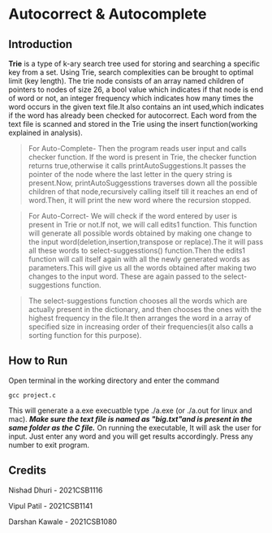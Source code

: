 # Autocorrect & Autocomplete
## Introduction
**Trie** is a type of k-ary search tree used for storing and searching a specific key from a set. Using Trie, search complexities can be brought to optimal limit (key length). The trie node consists of an array named children of pointers to nodes of size 26, a bool value which indicates if that node is end of word or not, an  integer frequency which indicates how many times the word occurs in the given text file.It also contains an int used,which indicates if the word has already been checked for autocorrect. Each word from the text file is scanned and stored in the Trie using the insert function(working explained in analysis).
>For Auto-Complete- Then the program reads user input and calls checker function. If the word is present in Trie, the checker function returns true,otherwise it calls printAutoSuggestions.It passes the pointer of the node where the last letter in the query string is present.Now, printAutoSuggesstions traverses down all the possible children of that node,recursively calling itself till it reaches an end of word.Then, it will print the new word where the recursion stopped.

>For Auto-Correct- We will check if the word entered by user is present in Trie or not.If not, we will call edits1 function. This function will generate all possible words obtained by making one change to the input word(deletion,insertion,transpose or replace).The it will pass all these words to select-suggesstions() function.Then the edits1 function will call itself again with all the newly generated words as parameters.This will give us all the words obtained after making two changes to the input word. These are again passed to the select-suggestions function.

>The select-suggestions function chooses all the words which are actually present in the dictionary, and then chooses the ones with the highest frequency in the file.It then arranges the word in a array of specified size in increasing order of their frequencies(it also calls a sorting function for this purpose).

## How to Run
Open terminal in the working directory and enter the command 
```
gcc project.c
```
This will generate a a.exe execuatble
type ./a.exe (or ./a.out for linux and mac).
***Make sure the text file is named as "big.txt"and is present in the same folder as the C file.***
On running the executable, It will ask the user for input. Just enter any word and you will get results accordingly.
Press any number to exit program.
## Credits
Nishad Dhuri - 2021CSB1116

Vipul Patil - 2021CSB1141

Darshan Kawale - 2021CSB1080